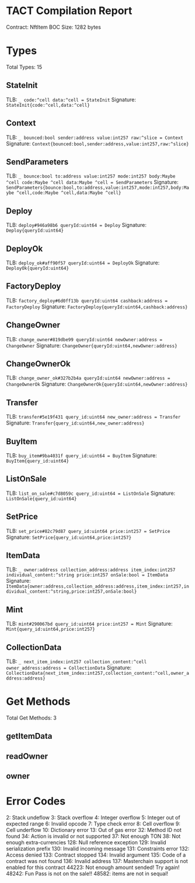 # TACT Compilation Report
Contract: NftItem
BOC Size: 1282 bytes

# Types
Total Types: 15

## StateInit
TLB: `_ code:^cell data:^cell = StateInit`
Signature: `StateInit{code:^cell,data:^cell}`

## Context
TLB: `_ bounced:bool sender:address value:int257 raw:^slice = Context`
Signature: `Context{bounced:bool,sender:address,value:int257,raw:^slice}`

## SendParameters
TLB: `_ bounce:bool to:address value:int257 mode:int257 body:Maybe ^cell code:Maybe ^cell data:Maybe ^cell = SendParameters`
Signature: `SendParameters{bounce:bool,to:address,value:int257,mode:int257,body:Maybe ^cell,code:Maybe ^cell,data:Maybe ^cell}`

## Deploy
TLB: `deploy#946a98b6 queryId:uint64 = Deploy`
Signature: `Deploy{queryId:uint64}`

## DeployOk
TLB: `deploy_ok#aff90f57 queryId:uint64 = DeployOk`
Signature: `DeployOk{queryId:uint64}`

## FactoryDeploy
TLB: `factory_deploy#6d0ff13b queryId:uint64 cashback:address = FactoryDeploy`
Signature: `FactoryDeploy{queryId:uint64,cashback:address}`

## ChangeOwner
TLB: `change_owner#819dbe99 queryId:uint64 newOwner:address = ChangeOwner`
Signature: `ChangeOwner{queryId:uint64,newOwner:address}`

## ChangeOwnerOk
TLB: `change_owner_ok#327b2b4a queryId:uint64 newOwner:address = ChangeOwnerOk`
Signature: `ChangeOwnerOk{queryId:uint64,newOwner:address}`

## Transfer
TLB: `transfer#5e19f431 query_id:uint64 new_owner:address = Transfer`
Signature: `Transfer{query_id:uint64,new_owner:address}`

## BuyItem
TLB: `buy_item#9ba4031f query_id:uint64 = BuyItem`
Signature: `BuyItem{query_id:uint64}`

## ListOnSale
TLB: `list_on_sale#c7d8059c query_id:uint64 = ListOnSale`
Signature: `ListOnSale{query_id:uint64}`

## SetPrice
TLB: `set_price#82c79d87 query_id:uint64 price:int257 = SetPrice`
Signature: `SetPrice{query_id:uint64,price:int257}`

## ItemData
TLB: `_ owner:address collection_address:address item_index:int257 individual_content:^string price:int257 onSale:bool = ItemData`
Signature: `ItemData{owner:address,collection_address:address,item_index:int257,individual_content:^string,price:int257,onSale:bool}`

## Mint
TLB: `mint#290067bd query_id:uint64 price:int257 = Mint`
Signature: `Mint{query_id:uint64,price:int257}`

## CollectionData
TLB: `_ next_item_index:int257 collection_content:^cell owner_address:address = CollectionData`
Signature: `CollectionData{next_item_index:int257,collection_content:^cell,owner_address:address}`

# Get Methods
Total Get Methods: 3

## getItemData

## readOwner

## owner

# Error Codes
2: Stack undeflow
3: Stack overflow
4: Integer overflow
5: Integer out of expected range
6: Invalid opcode
7: Type check error
8: Cell overflow
9: Cell underflow
10: Dictionary error
13: Out of gas error
32: Method ID not found
34: Action is invalid or not supported
37: Not enough TON
38: Not enough extra-currencies
128: Null reference exception
129: Invalid serialization prefix
130: Invalid incoming message
131: Constraints error
132: Access denied
133: Contract stopped
134: Invalid argument
135: Code of a contract was not found
136: Invalid address
137: Masterchain support is not enabled for this contract
44223: Not enough amount sended! Try again!
48242: Fun Pass is not on the sale!!
48582: items are not in sequal!